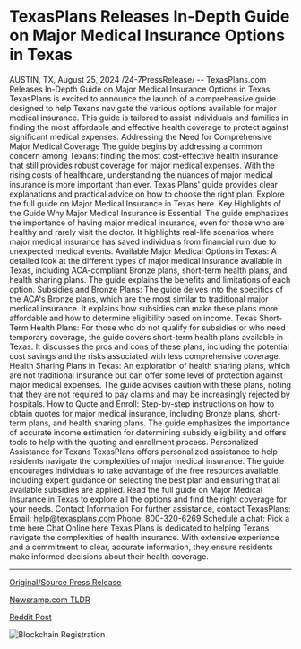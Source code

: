 # TexasPlans Releases In-Depth Guide on Major Medical Insurance Options in Texas

AUSTIN, TX, August 25, 2024 /24-7PressRelease/ -- TexasPlans.com Releases In-Depth Guide on Major Medical Insurance Options in Texas  TexasPlans is excited to announce the launch of a comprehensive guide designed to help Texans navigate the various options available for major medical insurance. This guide is tailored to assist individuals and families in finding the most affordable and effective health coverage to protect against significant medical expenses.  Addressing the Need for Comprehensive Major Medical Coverage  The guide begins by addressing a common concern among Texans: finding the most cost-effective health insurance that still provides robust coverage for major medical expenses. With the rising costs of healthcare, understanding the nuances of major medical insurance is more important than ever. Texas Plans' guide provides clear explanations and practical advice on how to choose the right plan.  Explore the full guide on Major Medical Insurance in Texas here.  Key Highlights of the Guide  Why Major Medical Insurance is Essential:  The guide emphasizes the importance of having major medical insurance, even for those who are healthy and rarely visit the doctor. It highlights real-life scenarios where major medical insurance has saved individuals from financial ruin due to unexpected medical events.  Available Major Medical Options in Texas:  A detailed look at the different types of major medical insurance available in Texas, including ACA-compliant Bronze plans, short-term health plans, and health sharing plans. The guide explains the benefits and limitations of each option.  Subsidies and Bronze Plans:  The guide delves into the specifics of the ACA's Bronze plans, which are the most similar to traditional major medical insurance. It explains how subsidies can make these plans more affordable and how to determine eligibility based on income.  Texas Short-Term Health Plans:  For those who do not qualify for subsidies or who need temporary coverage, the guide covers short-term health plans available in Texas. It discusses the pros and cons of these plans, including the potential cost savings and the risks associated with less comprehensive coverage.  Health Sharing Plans in Texas:  An exploration of health sharing plans, which are not traditional insurance but can offer some level of protection against major medical expenses. The guide advises caution with these plans, noting that they are not required to pay claims and may be increasingly rejected by hospitals.  How to Quote and Enroll:  Step-by-step instructions on how to obtain quotes for major medical insurance, including Bronze plans, short-term plans, and health sharing plans. The guide emphasizes the importance of accurate income estimation for determining subsidy eligibility and offers tools to help with the quoting and enrollment process.  Personalized Assistance for Texans  TexasPlans offers personalized assistance to help residents navigate the complexities of major medical insurance. The guide encourages individuals to take advantage of the free resources available, including expert guidance on selecting the best plan and ensuring that all available subsidies are applied.  Read the full guide on Major Medical Insurance in Texas  to explore all the options and find the right coverage for your needs.  Contact Information  For further assistance, contact TexasPlans:  Email: help@texasplans.com Phone: 800-320-6269 Schedule a chat: Pick a time here Chat Online here  Texas Plans is dedicated to helping Texans navigate the complexities of health insurance. With extensive experience and a commitment to clear, accurate information, they ensure residents make informed decisions about their health coverage. 

---

[Original/Source Press Release](https://www.24-7pressrelease.com/press-release/513751/texasplans-releases-in-depth-guide-on-major-medical-insurance-options-in-texas)
                    

[Newsramp.com TLDR](None) 



[Reddit Post](https://www.reddit.com/r/newsramp/comments/1f1rjqw/texasplanscom_releases_indepth_guide_on_major/) 



![Blockchain Registration](https://cdn.newsramp.app/24-7PressRelease/qrcode/248/26/coolPHBm.webp)